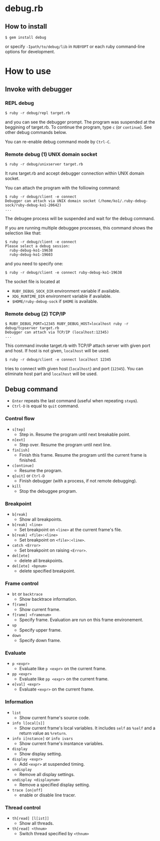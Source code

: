 # debug.rb

## How to install

```
$ gem install debug
```

or specify `-Ipath/to/debug/lib` in `RUBYOPT` or each ruby command-line options for development.

# How to use

## Invoke with debugger

### REPL debug

```
$ ruby -r debug/repl target.rb
```

and you can see the debugger prompt. The program was suspended at the beggining of target.rb. To continue the program, type `c` (or `continue`). See other debug commands below.

You can re-enable debug command mode by `Ctrl-C`.

### Remote debug (1) UNIX domain socket

```
$ ruby -r debug/unixserver target.rb
```

It runs target.rb and accept debugger connection within UNIX domain socket.

You can attach the program with the folliowing command:

```
$ ruby -r debug/client -e connect
Debugger can attach via UNIX domain socket (/home/ko1/.ruby-debug-sock/ruby-debug-ko1-20642)
...
```

The debugee process will be suspended and wait for the debug command.

If you are running multiple debuggee processes, this command shows the selection like that:

```
$ ruby -r debug/client -e connect
Please select a debug session:
  ruby-debug-ko1-19638
  ruby-debug-ko1-19603
```

and you need to specify one:

```
$ ruby -r debug/client -e connect ruby-debug-ko1-19638
```

The socket file is located at
* `RUBY_DEBUG_SOCK_DIR` environment variable if available.
* `XDG_RUNTIME_DIR` environment variable if available.
* `$HOME/ruby-debug-sock` if `$HOME` is available.

### Remote debug (2) TCP/IP

```
$ RUBY_DEBUG_PORT=12345 RUBY_DEBUG_HOST=localhost ruby -r debug/tcpserver target.rb
Debugger can attach via TCP/IP (localhost:12345)
...
```

This command invoke target.rb with TCP/IP attach server with given port and host. If host is not given, `localhost` will be used. 

```
$ ruby -r debug/client -e connect localhost 12345
```

tries to connect with given host (`localhost`) and port (`12345`). You can eliminate host part and `localhost` will be used.


## Debug command

* `Enter` repeats the last command (useful when repeating `step`s).
* `Ctrl-D` is equal to `quit` command.

### Control flow

* `s[tep]`
  * Step in. Resume the program until next breakable point.
* `n[ext]`
  * Step over. Resume the program until next line.
* `fin[ish]`
  * Finish this frame. Resume the program until the current frame is finished.
* `c[ontinue]`
  * Resume the program.
* `q[uit]` or `Ctrl-D`
  * Finish debugger (with a process, if not remote debugging).
* `kill`
  * Stop the debuggee program.

### Breakpoint

* `b[reak]`
  * Show all breakpoints.
* `b[reak] <line>`
  * Set breakpoint on `<line>` at the current frame's file.
* `b[reak] <file>:<line>`
  * Set breakpoint on `<file>:<line>`.
* `catch <Error>`
  * Set breakpoint on raising `<Error>`.
* `del[ete]`
  * delete all breakpoints.
* `del[ete] <bpnum>`
  * delete specified breakpoint.

### Frame control

* `bt` or `backtrace`
  * Show backtrace information.
* `f[rame]`
  * Show current frame.
* `f[rame] <framenum>`
  * Specify frame. Evaluation are run on this frame environement.
* `up`
  * Specify upper frame.
* `down`
  * Specify down frame.

### Evaluate

* `p <expr>`
  * Evaluate like `p <expr>` on the current frame.
* `pp <expr>`
  * Evaluate like `pp <expr>` on the current frame.
* `e[val] <expr>`
  * Evaluate `<expr>` on the current frame.

### Information

* `list`
  * Show current frame's source code.
* `info l[ocal[s]]`
  * Show current frame's local variables. It includes `self` as `%self` and a return value as `%return`.
* `info i[nstance]` or `info ivars`
  * Show current frame's insntance variables.
* `display`
  * Show display setting.
* `display <expr>`
  * Add `<expr>` at suspended timing.
* `undisplay`
  * Remove all display settings.
* `undisplay <displaynum>`
  * Remove a specified display setting.
* `trace [on|off]`
  * enable or disable line tracer.

### Thread control

* `th[read] [l[ist]]`
  * Show all threads.
* `th[read] <thnum>`
  * Switch thread specified by `<thnum>`

